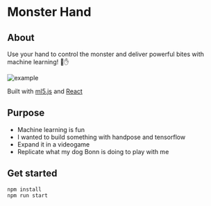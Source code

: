 # Monster Hand

## About
Use your hand to control the monster
and deliver powerful bites with machine learning!
:crocodile::raised_hand:

![example](https://media.giphy.com/media/W67zj3OK1SXcaCnQQo/giphy.gif)

Built with [ml5.js](https://ml5js.org/) and [React](https://reactjs.org/)

## Purpose

- Machine learning is fun
- I wanted to build something with handpose and tensorflow
- Expand it in a videogame
- Replicate what my dog Bonn is doing to play with me

## Get started

```
npm install
npm run start
```

